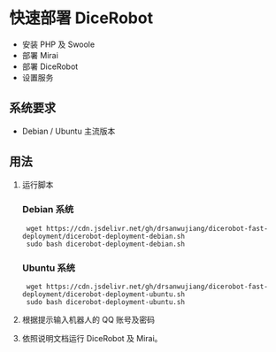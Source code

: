 # 快速部署 DiceRobot

* 安装 PHP 及 Swoole
* 部署 Mirai
* 部署 DiceRobot
* 设置服务


## 系统要求

* Debian / Ubuntu 主流版本


## 用法

1. 运行脚本

    ### Debian 系统

        wget https://cdn.jsdelivr.net/gh/drsanwujiang/dicerobot-fast-deployment/dicerobot-deployment-debian.sh
        sudo bash dicerobot-deployment-debian.sh

    ### Ubuntu 系统

        wget https://cdn.jsdelivr.net/gh/drsanwujiang/dicerobot-fast-deployment/dicerobot-deployment-ubuntu.sh
        sudo bash dicerobot-deployment-ubuntu.sh

2. 根据提示输入机器人的 QQ 账号及密码
3. 依照说明文档运行 DiceRobot 及 Mirai。
